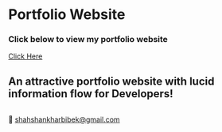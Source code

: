 # Portfolio Website

### Click below to view my portfolio website
[Click Here](https://bibekuchiha.github.io/)

## An attractive portfolio website with lucid information flow for Developers!


<p align="center"> 
  <kbd>
  	<a href="https://bibekuchiha.github.io/" target="_blank">
		<img src=""></img>
	</a>
  </kbd>
</p>


:e-mail: shahshankharbibek@gmail.com
